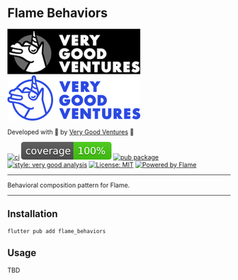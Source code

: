 # Flame Behaviors 

[![Very Good Ventures][logo_white]][very_good_ventures_link_dark]
[![Very Good Ventures][logo_black]][very_good_ventures_link_light]

Developed with 💙 by [Very Good Ventures][very_good_ventures_link] 🦄

[![ci][ci_badge]][ci_link]
[![coverage][coverage_badge]][ci_link]
[![pub package][pub_badge]][pub_link]
[![style: very good analysis][very_good_analysis_badge]][very_good_analysis_link]
[![License: MIT][license_badge]][license_link]
[![Powered by Flame][flame_badge_link]]([flame_link])

---

Behavioral composition pattern for Flame.

---

## Installation

```
flutter pub add flame_behaviors
```


## Usage

TBD


[ci_badge]: https://github.com/VeryGoodOpenSource/flame_behaviors/workflows/flame_behaviors/badge.svg
[ci_link]: https://github.com/VeryGoodOpenSource/flame_behaviors/actions
[coverage_badge]: https://raw.githubusercontent.com/VeryGoodOpenSource/flame_behaviors/main/coverage_badge.svg
[license_badge]: https://img.shields.io/badge/license-MIT-blue.svg
[license_link]: https://opensource.org/licenses/MIT
[logo_black]: https://raw.githubusercontent.com/VGVentures/very_good_brand/main/styles/README/vgv_logo_black.png#gh-light-mode-only
[logo_white]: https://raw.githubusercontent.com/VGVentures/very_good_brand/main/styles/README/vgv_logo_white.png#gh-dark-mode-only
[pub_badge]: https://img.shields.io/pub/v/flame_behaviors.svg
[pub_link]: https://pub.dartlang.org/packages/flame_behaviors
[very_good_analysis_badge]: https://img.shields.io/badge/style-very_good_analysis-B22C89.svg
[very_good_analysis_link]: https://pub.dev/packages/very_good_analysis
[very_good_ventures_link]: https://verygood.ventures/?utm_source=github&utm_medium=banner&utm_campaign=CLI
[very_good_ventures_link_dark]: https://verygood.ventures/?utm_source=github&utm_medium=banner&utm_campaign=CLI#gh-dark-mode-only
[very_good_ventures_link_light]: https://verygood.ventures/?utm_source=github&utm_medium=banner&utm_campaign=CLI#gh-light-mode-only
[flame_badge_link]: https://img.shields.io/badge/Powered%20by-%F0%9F%94%A5-orange.svg
[flame_link]: https://flame-engine.org
